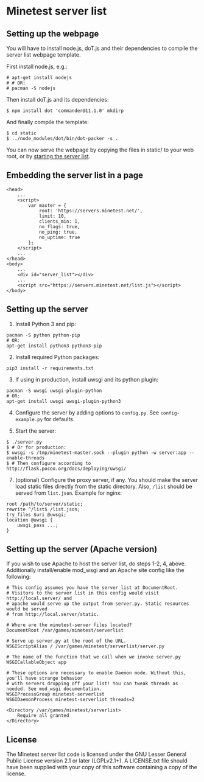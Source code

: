 Minetest server list
====================

Setting up the webpage
----------------------

You will have to install node.js, doT.js and their dependencies to compile
the server list webpage template.

First install node.js, e.g.:

	# apt-get install nodejs
	# # OR:
	# pacman -S nodejs

Then install doT.js and its dependencies:

	$ npm install dot 'commander@11.1.0' mkdirp

And finally compile the template:

	$ cd static
	$ ../node_modules/dot/bin/dot-packer -s .

You can now serve the webpage by copying the files in static/ to your web root, or by [starting the server list](#setting-up-the-server).


Embedding the server list in a page
-----------------------------------

	<head>
		...
		<script>
			var master = {
				root: 'https://servers.minetest.net/',
				limit: 10,
				clients_min: 1,
				no_flags: true,
				no_ping: true,
				no_uptime: true
			};
		</script>
		...
	</head>
	<body>
		...
		<div id="server_list"></div>
		...
		<script src="https://servers.minetest.net/list.js"></script>
	</body>

Setting up the server
---------------------

  1. Install Python 3 and pip:

	pacman -S python python-pip
	# OR:
	apt-get install python3 python3-pip

  2. Install required Python packages:

	pip3 install -r requirements.txt

  3. If using in production, install uwsgi and its python plugin:

	pacman -S uwsgi uwsgi-plugin-python
	# OR:
	apt-get install uwsgi uwsgi-plugin-python3

  4. Configure the server by adding options to `config.py`.
     See `config-example.py` for defaults.

  5. Start the server:

	$ ./server.py
	$ # Or for production:
	$ uwsgi -s /tmp/minetest-master.sock --plugin python -w server:app --enable-threads
	$ # Then configure according to http://flask.pocoo.org/docs/deploying/uwsgi/

  7. (optional) Configure the proxy server, if any.  You should make the server
	 load static files directly from the static directory.  Also, `/list`
	 should be served from `list.json`.  Example for nginx:

	root /path/to/server/static;
	rewrite ^/list$ /list.json;
	try_files $uri @uwsgi;
	location @uwsgi {
		uwsgi_pass ...;
	}

Setting up the server (Apache version)
--------------------------------------

If you wish to use Apache to host the server list, do steps 1-2, 4, above. Additionally install/enable mod_wsgi and an Apache site config like the following:

	# This config assumes you have the server list at DocumentRoot.
	# Visitors to the server list in this config would visit http://local.server/ and
	# apache would serve up the output from server.py. Static resources would be served
	# from http://local.server/static.

	# Where are the minetest-server files located?
	DocumentRoot /var/games/minetest/serverlist

	# Serve up server.py at the root of the URL.
	WSGIScriptAlias / /var/games/minetest/serverlist/server.py

	# The name of the function that we call when we invoke server.py
	WSGICallableObject app

	# These options are necessary to enable Daemon mode. Without this, you'll have strange behavior
	# with servers dropping off your list! You can tweak threads as needed. See mod_wsgi documentation.
	WSGIProcessGroup minetest-serverlist
	WSGIDaemonProcess minetest-serverlist threads=2

	<Directory /var/games/minetest/serverlist>
		Require all granted
	</Directory>

License
-------

The Minetest server list code is licensed under the GNU Lesser General Public
License version 2.1 or later (LGPLv2.1+).  A LICENSE.txt file should have been
supplied with your copy of this software containing a copy of the license.
